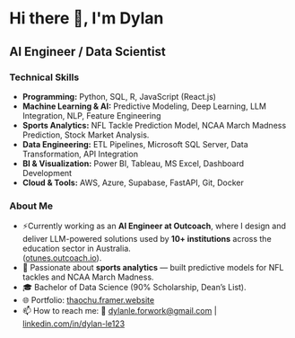 
# Hi there 🤗, I'm Dylan

## AI Engineer / Data Scientist  

### Technical Skills  
* **Programming:** Python, SQL, R, JavaScript (React.js)  
* **Machine Learning & AI:** Predictive Modeling, Deep Learning, LLM Integration, NLP, Feature Engineering  
* **Sports Analytics:** NFL Tackle Prediction Model, NCAA March Madness Prediction, Stock Market Analysis.
* **Data Engineering:** ETL Pipelines, Microsoft SQL Server, Data Transformation, API Integration  
* **BI & Visualization:** Power BI, Tableau, MS Excel, Dashboard Development  
* **Cloud & Tools:** AWS, Azure, Supabase, FastAPI, Git, Docker  

### About Me  
* ⚡Currently working as an **AI Engineer at Outcoach**, where I design and deliver LLM-powered solutions used by **10+ institutions** across the education sector in Australia.  
([otunes.outcoach.io](https://otunes.outcoach.io)).  
* 🏈 Passionate about **sports analytics** — built predictive models for NFL tackles and NCAA March Madness.  
* 🎓 Bachelor of Data Science (90% Scholarship, Dean’s List).  
* 🌐 Portfolio: [thaochu.framer.website](https://thaochu.framer.website)  
* 📫 How to reach me: 📧 dylanle.forwork@gmail.com | [linkedin.com/in/dylan-le123](https://www.linkedin.com/in/dylan-le123/)  
